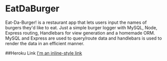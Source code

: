 # EatDaBurger

Eat-Da-Burger! is a restaurant app that lets users input the names of burgers they'd like to eat.  Just a simple burger logger with MySQL, Node, Express routing, Handlebars for view generation and a homemade ORM. MySQL and Express are used to query/route data and handlebars is used to render the data in an efficient manner.

##Heroku Link
[I'm an inline-style link](https://www.google.com)

